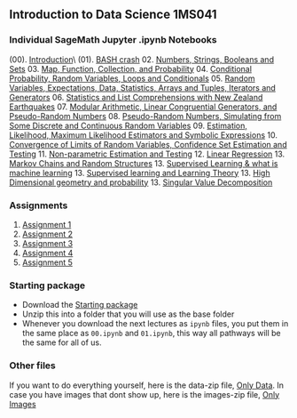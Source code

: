 ## Introduction to Data Science 1MS041

### Individual SageMath Jupyter .ipynb Notebooks

(00). [Introduction](00.md)\\
(01). [BASH crash](01.md)
02. [Numbers, Strings, Booleans and Sets](02.md)
03. [Map, Function, Collection, and Probability](03.md)
04. [Conditional Probability, Random Variables, Loops and Conditionals](04.md)
05. [Random Variables, Expectations, Data, Statistics, Arrays and Tuples, Iterators and Generators](05.md)
06. [Statistics and List Comprehensions with New Zealand Earthquakes](06.md)
07. [Modular Arithmetic, Linear Congruential Generators, and Pseudo-Random Numbers](07.md)
08. [Pseudo-Random Numbers, Simulating from Some Discrete and Continuous Random Variables](08.md)
09. [Estimation, Likelihood, Maximum Likelihood Estimators and Symbolic Expressions](09.md)
10. [Convergence of Limits of Random Variables, Confidence Set Estimation and Testing](10.md)
11. [Non-parametric Estimation and Testing](11.md)
12. [Linear Regression](12.md)
13. [Markov Chains and Random Structures](13.md)
13. [Supervised Learning & what is machine learning](14.md)
13. [Supervised learning and Learning Theory](15.md)
13. [High Dimensional geometry and probability](16.md)
13. [Singular Value Decomposition](17.md)

### Assignments
01. [Assignment 1](https://datascience-intro.github.io/1MS041-2020/lectures/Assignment_1.ipynb)
02. [Assignment 2](https://datascience-intro.github.io/1MS041-2020/lectures/Assignment_2.ipynb)
03. [Assignment 3](https://datascience-intro.github.io/1MS041-2020/lectures/Assignment_3.ipynb)
04. [Assignment 4](https://datascience-intro.github.io/1MS041-2020/lectures/Assignment_4.ipynb)
05. [Assignment 5](https://datascience-intro.github.io/1MS041-2020/lectures/Assignment_5.ipynb)

### Starting package
* Download the [Starting package](Files/first_lecture_and_data.zip)
* Unzip this into a folder that you will use as the base folder
* Whenever you download the next lectures as `ipynb` files, you put them in the same place as `00.ipynb` and `01.ipynb`, this way all pathways will be the same for all of us.

### Other files
If you want to do everything yourself, here is the data-zip file, [Only Data](Files/data.zip).
In case you have images that dont show up, here is the images-zip file, [Only Images](Files/images.zip)
